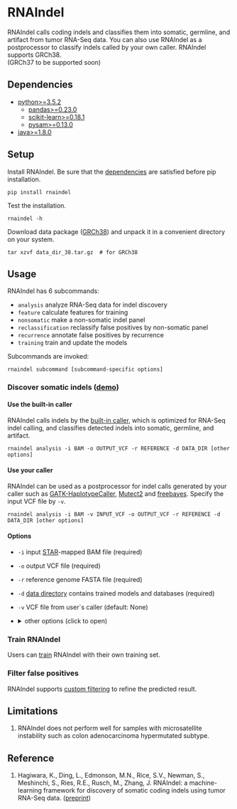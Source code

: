 # RNAIndel

RNAIndel calls coding indels and classifies them into 
somatic, germline, and artifact from tumor RNA-Seq data.
You can also use RNAIndel as a postprocessor to
classify indels called by your own caller. 
RNAIndel supports GRCh38.<br> 
(GRCh37 to be supported soon)

## Dependencies
* [python>=3.5.2](https://www.python.org/downloads/)
    * [pandas>=0.23.0](https://pandas.pydata.org/) 
    * [scikit-learn>=0.18.1](http://scikit-learn.org/stable/install.html#)
    * [pysam>=0.13.0](https://pysam.readthedocs.io/en/latest/index.html)
* [java>=1.8.0](https://www.java.com/en/download/) 

## Setup
Install RNAIndel. Be sure that the [dependencies](#dependencies) are satisfied before pip installation.  
```
pip install rnaindel
```
Test the installation.
```
rnaindel -h
```

Download data package ([GRCh38](http://ftp.stjude.org/pub/software/RNAIndel/data_dir_38.tar.gz)) and 
unpack it in a convenient directory on your system. 

```
tar xzvf data_dir_38.tar.gz  # for GRCh38
```

## Usage 
RNAIndel has 6 subcommands:
* ```analysis``` analyze RNA-Seq data for indel discovery
* ```feature``` calculate features for training
* ```nonsomatic``` make a non-somatic indel panel
* ```reclassification``` reclassify false positives by non-somatic panel
* ```recurrence``` annotate false positives by recurrence
* ```training``` train and update the models

Subcommands are invoked:
```
rnaindel subcommand [subcommand-specific options]
```

### Discover somatic indels ([demo](./sample_data))

#### Use the built-in caller
RNAIndel calls indels by the [built-in caller](https://academic.oup.com/bioinformatics/article/27/6/865/236751), which is optimized 
for RNA-Seq indel calling, and classifies detected indels into somatic, germline, and artifact. 
```
rnaindel analysis -i BAM -o OUTPUT_VCF -r REFERENCE -d DATA_DIR [other options]
```
#### Use your caller 
RNAIndel can be used as a postprocessor for indel calls generated by your caller such as 
[GATK-HaplotypeCaller](https://software.broadinstitute.org/gatk/documentation/tooldocs/4.0.8.0/org_broadinstitute_hellbender_tools_walkers_haplotypecaller_HaplotypeCaller.php), 
[Mutect2](https://software.broadinstitute.org/gatk/documentation/tooldocs/4.0.8.0/org_broadinstitute_hellbender_tools_walkers_mutect_Mutect2.php)
and [freebayes](https://github.com/ekg/freebayes). Specify the input VCF file by ```-v```.
```
rnaindel analysis -i BAM -v INPUT_VCF -o OUTPUT_VCF -r REFERENCE -d DATA_DIR [other options]
```
#### Options
* ```-i``` input [STAR](https://academic.oup.com/bioinformatics/article/29/1/15/272537)-mapped BAM file (required)
* ```-o``` output VCF file (required)
* ```-r``` reference genome FASTA file (required)
* ```-d``` [data directory](#setup) contains trained models and databases (required)
* ```-v``` VCF file from user`s caller (default: None)
* <details>
    <summary>other options (click to open)</summary><p>
    
    * ```-q``` STAR mapping quality MAPQ for unique mappers (default: 255)
    * ```-p``` number of cores (default: 1)
    * ```-m``` maximum heap space (default: 6000m)
    * ```-l``` direcotry to store log files (default: current)
    * ```-n``` user-defined panel of non-somatic indels in tabixed VCF format (default: built-in reviewed indel set)
    * ```-g``` user-provided germline indel database in tabixed VCF format (default: built-in database in data dir) <br>
    &nbsp;   &nbsp;   &nbsp;   &nbsp;use only if the model is trained with the user-provided database ([more](./rnaindel/training_lib)).      
    * ```--exclude-softclipped-alignments``` softclipped indels will not be used for analysis if added (default: False)

</p></details>

### Train RNAIndel
Users can [train](./doc/training) RNAIndel with their own training set. 

### Filter false positives
RNAIndel supports [custom filtering](./doc/filtering) to refine the predicted result.

## Limitations
1. RNAIndel does not perform well for samples with microsatellite instability such as colon adenocarcinoma hypermutated subtype. 

## Reference
1. Hagiwara, K., Ding, L., Edmonson, M.N., Rice, S.V., Newman, S., Meshinchi, S., Ries, R.E., Rusch, M., Zhang, J. 
RNAIndel: a machine-learning framework for discovery of somatic coding indels using tumor RNA-Seq data.
([preprint](https://www.biorxiv.org/content/early/2019/01/07/512749?rss=1))  

